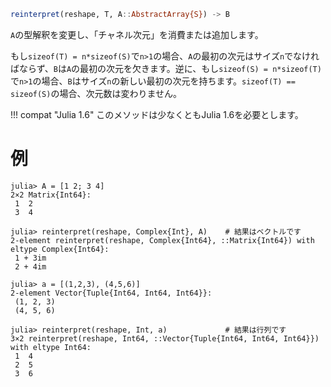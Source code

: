 ```julia
reinterpret(reshape, T, A::AbstractArray{S}) -> B
```

`A`の型解釈を変更し、「チャネル次元」を消費または追加します。

もし`sizeof(T) = n*sizeof(S)`で`n>1`の場合、`A`の最初の次元はサイズ`n`でなければならず、`B`は`A`の最初の次元を欠きます。逆に、もし`sizeof(S) = n*sizeof(T)`で`n>1`の場合、`B`はサイズ`n`の新しい最初の次元を持ちます。`sizeof(T) == sizeof(S)`の場合、次元数は変わりません。

!!! compat "Julia 1.6"
    このメソッドは少なくともJulia 1.6を必要とします。


# 例

```jldoctest
julia> A = [1 2; 3 4]
2×2 Matrix{Int64}:
 1  2
 3  4

julia> reinterpret(reshape, Complex{Int}, A)    # 結果はベクトルです
2-element reinterpret(reshape, Complex{Int64}, ::Matrix{Int64}) with eltype Complex{Int64}:
 1 + 3im
 2 + 4im

julia> a = [(1,2,3), (4,5,6)]
2-element Vector{Tuple{Int64, Int64, Int64}}:
 (1, 2, 3)
 (4, 5, 6)

julia> reinterpret(reshape, Int, a)             # 結果は行列です
3×2 reinterpret(reshape, Int64, ::Vector{Tuple{Int64, Int64, Int64}}) with eltype Int64:
 1  4
 2  5
 3  6
```
